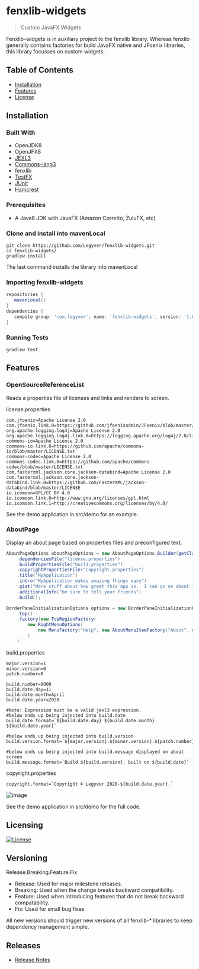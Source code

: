 # fenxlib-widgets
> Custom JavaFX Widgets

Fenxlib-widgets is in auxiliary project to the fenxlib library.  Whereas fenxlib generally contains factories for build JavaFX native and JFoenix libraries, this library focusses on custom widgets.

## Table of Contents
- [Installation](#installation)
- [Features](#features)
- [License](#licensing)

## Installation
### Built With
* OpenJDK8
* OpenJFX8
* [JEXL3](http://commons.apache.org/proper/commons-jexl/)
* [Commons-lang3](http://commons.apache.org/proper/commons-lang/)
* fenxlib
* [TestFX](https://github.com/TestFX/TestFX)
* [JUnit](https://junit.org/junit4/)
* [Hamcrest](http://hamcrest.org/JavaHamcrest/)

### Prerequisites
* A Java8 JDK with JavaFX (Amazon Corretto, ZuluFX, etc)
 
### Clone and install into mavenLocal
```shell
git clone https://github.com/Legyver/fenxlib-widgets.git
cd fenxlib-widgets/
gradlew install
```
The last command installs the library into mavenLocal

### Importing fenxlib-widgets
 ```build.gradle
repositories {
    mavenLocal()
}
dependencies {
    compile group: 'com.legyver', name: 'fenxlib-widgets', version: '1.0.0.0'
}
```

### Running Tests
```shell
gradlew test
```

## Features
### OpenSourceReferenceList
Reads a properties file of licenses and links and renders to screen.
<p>license.properties</p>

```properties
com.jfoenix=Apache License 2.0
com.jfoenix.link.0=https://github.com/jfoenixadmin/JFoenix/blob/master/LICENSE
org.apache.logging.log4j=Apache License 2.0
org.apache.logging.log4j.link.0=https://logging.apache.org/log4j/2.0/license.html
commons-io=Apache License 2.0
commons-io.link.0=https://github.com/apache/commons-io/blob/master/LICENSE.txt
commons-codec=Apache License 2.0
commons-codec.link.0=https://github.com/apache/commons-codec/blob/master/LICENSE.txt
com.fasterxml.jackson.core.jackson-databind=Apache License 2.0
com.fasterxml.jackson.core.jackson-databind.link.0=https://github.com/FasterXML/jackson-databind/blob/master/LICENSE
io.icomoon=GPL/CC BY 4.0
io.icomoon.link.0=http://www.gnu.org/licenses/gpl.html
io.icomoon.link.1=http://creativecommons.org/licenses/by/4.0/
```
See the demo application in src/demo for an example.

### AboutPage
Display an about page based on properties files and preconfigured text.
```java
AboutPageOptions aboutPageOptions = new AboutPageOptions.Builder(getClass())
    .dependenciesFile("license.properties")
    .buildPropertiesFile("build.properties")
    .copyrightPropertiesFile("copyright.properties")
    .title("MyApplication")
    .intro("MyApplication makes amazing things easy")
    .gist("More stuff about how great this app is.  I can go on about it for a really long time and the text will wrap around.")
    .additionalInfo("be sure to tell your friends")
    .build();

BorderPaneInitializationOptions options = new BorderPaneInitializationOptions.Builder()
    .top()
    .factory(new TopRegionFactory(
        new RightMenuOptions(
            new MenuFactory("Help", new AboutMenuItemFactory("About", centerContentReference, aboutPageOptions))
        )
    )
```
build.properties
```properties
major.version=1
minor.version=0
patch.number=0

build.number=0000
build.date.day=11
build.date.month=April
build.date.year=2020

#Note: Expression must be a valid jexl3 expression.
#below ends up being injected into build.date
build.date.format=`${build.date.day} ${build.date.month} ${build.date.year}`

#below ends up being injected into build.version
build.version.format=`${major.version}.${minor.version}.${patch.number}.${build.number}`

#below ends up being injected into build.message displayed on about screen
build.message.format=`Build ${build.version}, built on ${build.date}`
```
copyright.properties
```properties
copyright.format=`Copyright © Legyver 2020-${build.date.year}.`
```
![image](https://user-images.githubusercontent.com/3435255/79179401-8fa9d700-7dd5-11ea-8590-81f0aaec0d4d.png)

See the demo application in src/demo for the full code.

## Licensing

[![License](https://img.shields.io/badge/License-Apache%202.0-blue.svg)](https://github.com/Legyver/fenxlib-widgets/blob/master/LICENSE)


## Versioning
Release.Breaking.Feature.Fix
- Release: Used for major milestone releases.
- Breaking: Used when the change breaks backward compatibility.
- Feature: Used when introducing features that do not break backward compatability.
- Fix: Used for small bug fixes

All new versions should trigger new versions of all fenxlib-* libraries to keep dependency management simple.

## Releases
* [Release Notes](https://github.com/Legyver/fenxlib-widgets/blob/master/RELEASE.MD)